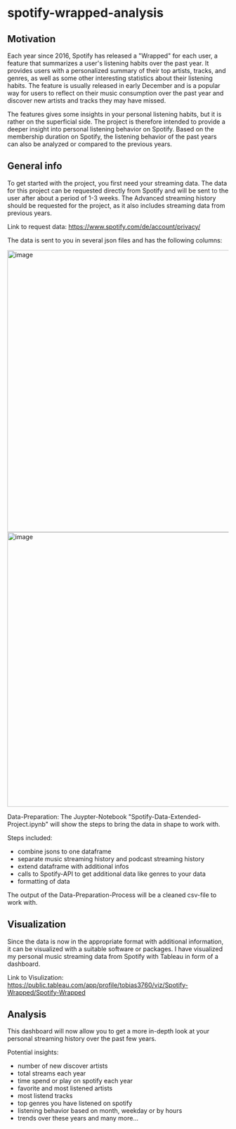 # spotify-wrapped-analysis

## Motivation
Each year since 2016, Spotify has released a "Wrapped" for each user, a feature that summarizes a user's listening habits over the past year. It provides users with a personalized summary of their top artists, tracks, and genres, as well as some other interesting statistics about their listening habits. The feature is usually released in early December and is a popular way for users to reflect on their music consumption over the past year and discover new artists and tracks they may have missed.

The features gives some insights in your personal listening habits, but it is rather on the superficial side. The project is therefore intended to provide a deeper insight into personal listening behavior on Spotify. Based on the membership duration on Spotify, the listening behavior of the past years can also be analyzed or compared to the previous years.

## General info
To get started with the project, you first need your streaming data. The data for this project can be requested directly from Spotify and will be sent to the user after about a period of 1-3 weeks. The Advanced streaming history should be requested for the project, as it also includes streaming data from previous years.

Link to request data:
https://www.spotify.com/de/account/privacy/

The data is sent to you in several json files and has the following columns:

<img width="642" alt="image" src="https://user-images.githubusercontent.com/84801791/211161739-0d4e9340-f1b7-462b-9d6f-a78d231b9238.png">

<img width="625" alt="image" src="https://user-images.githubusercontent.com/84801791/211161752-eca8102f-d841-4cda-9f0a-37e233fbd054.png">


Data-Preparation:
The Juypter-Notebook "Spotify-Data-Extended-Project.ipynb" will show the steps to bring the data in shape to work with.

Steps included:
- combine jsons to one dataframe
- separate music streaming history and podcast streaming history
- extend dataframe with additional infos
- calls to Spotify-API to get additional data like genres to your data
- formatting of data

The output of the Data-Preparation-Process will be a cleaned csv-file to work with.

## Visualization
Since the data is now in the appropriate format with additional information, it can be visualized with a suitable software or packages.
I have visualized my personal music streaming data from Spotify with Tableau in form of a dashboard.

Link to Visulization:
https://public.tableau.com/app/profile/tobias3760/viz/Spotify-Wrapped/Spotify-Wrapped


## Analysis
This dashboard will now allow you to get a more in-depth look at your personal streaming history over the past few years.

Potential insights:
- number of new discover artists
- total streams each year
- time spend or play on spotify each year
- favorite and most listened artists
- most listend tracks
- top genres you have listened on spotify
- listening behavior based on month, weekday or by hours
- trends over these years and many more...



